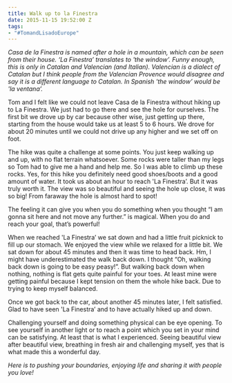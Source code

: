 ```yaml
---
title: Walk up to la Finestra
date: 2015-11-15 19:52:00 Z
tags:
- "#TomandLisadoEurope"
---
```


*Casa de la Finestra is named after a hole in a mountain, which can be seen from their house. ‘La Finestra’ translates to 'the window’. Funny enough, this is only in Catalan and Valencian (and Italian). Valencian is a dialect of Catalan but I think people from the Valencian Provence would disagree and say it is a different language to Catalan. In Spanish 'the window’ would be 'la ventana’.*
<!--more-->
Tom and I felt like we could not leave Casa de la Finestra without hiking up to La Finestra. We just had to go there and see the hole for ourselves. The first bit we drove up by car because other wise, just getting up there, starting from the house would take us at least 5 to 6 hours. We drove for about 20 minutes until we could not drive up any higher and we set off on foot. 

The hike was quite a challenge at some points. You just keep walking up and up, with no flat terrain whatsoever. Some rocks were taller than my legs so Tom had to give me a hand and help me. So I was able to climb up these rocks. Yes, for this hike you definitely need good shoes/boots and a good amount of water. It took us about an hour to reach 'La Finestra’. But it was truly worth it. The view was so beautiful and seeing the hole up close, it was so big! From faraway the hole is almost hard to spot!

The feeling it can give you when you do something when you thought “I am gonna sit here and not move any further.” is magical. When you do and reach your goal, that’s powerful!

When we reached 'La Finestra’ we sat down and had a little fruit picknick to fill up our stomach. We enjoyed the view while we relaxed for a little bit. We sat down for about 45 minutes and then it was time to head back. Hm, I might have underestimated the walk back down. I thought “Oh, walking back down is going to be easy peasy!”. But walking back down when nothing, nothing is flat gets quite painful for your toes. At least mine were getting painful because I kept tension on them the whole hike back. Due to trying to keep myself balanced. 

Once we got back to the car, about another 45 minutes later, I felt satisfied. Glad to have seen 'La Finestra’ and to have actually hiked up and down. 

Challenging yourself and doing something physical can be eye opening. To see yourself in another light or to reach a point which you set in your mind can be satisfying. At least that is what I experienced. Seeing beautiful view after beautiful view, breathing in fresh air and challenging myself, yes that is what made this a wonderful day.

*Here is to pushing your boundaries, enjoying life and sharing it with people you love!*